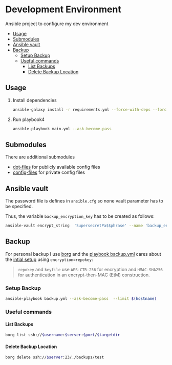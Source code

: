 # Development Environment <!-- omit in toc -->

Ansible project to configure my dev environment

- [Usage](#usage)
- [Submodules](#submodules)
- [Ansible vault](#ansible-vault)
- [Backup](#backup)
  - [Setup Backup](#setup-backup)
  - [Useful commands](#useful-commands)
    - [List Backups](#list-backups)
    - [Delete Backup Location](#delete-backup-location)

## Usage

1. Install dependencies

   ```bash
   ansible-galaxy install -r requirements.yml --force-with-deps --force
   ```

2. Run playbook4

   ```bash
   ansible-playbook main.yml --ask-become-pass
   ```

## Submodules

There are additional submodules

- [dot-files](git@gitlab.com:papanito/dot-files.git) for publicly available config files
- [config-files](git@gitlab.com:papanito/config-files.git) for private config files

## Ansible vault

The password file is defines in `ansible.cfg` so none vault parameter has to be specified.

Thus, the variable `backup_encryption_key` has to be created as follows:

```bash
ansible-vault encrypt_string  'SupersecretPa$$phrase' --name 'backup_encryption_key'
```

## Backup

For personal backup I use [borg](https://borgbackup.readthedocs.io) and the [playbook backup.yml](./backup.yml) cares about the [intial setup](https://borgbackup.readthedocs.io/en/stable/usage/init.html) using `encryption=repokey`:

> `repokey` and `keyfile` use `AES-CTR-256` for encryption and `HMAC-SHA256` for authentication in an encrypt-then-MAC (EtM) construction.

### Setup Backup

```bash
ansible-playbook backup.yml --ask-become-pass  --limit $(hostname)
```

### Useful commands

#### List Backups

```bash
borg list ssh://$username:$server:$port/$targetdir
```

#### Delete Backup Location

```bash
borg delete ssh://$server:23/./backups/test
```
